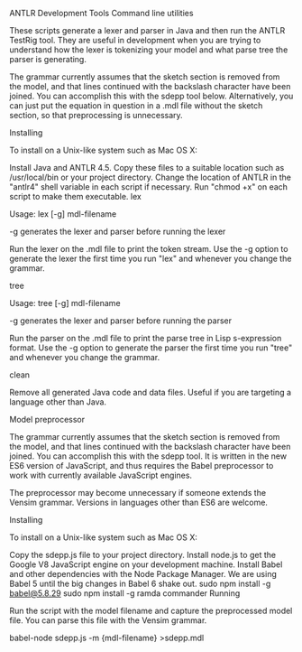 ANTLR Development Tools
Command line utilities

These scripts generate a lexer and parser in Java and then run the ANTLR TestRig tool. They are useful in development when you are trying to understand how the lexer is tokenizing your model and what parse tree the parser is generating.

The grammar currently assumes that the sketch section is removed from the model, and that lines continued with the backslash character have been joined. You can accomplish this with the sdepp tool below. Alternatively, you can just put the equation in question in a .mdl file without the sketch section, so that preprocessing is unnecessary.

Installing

To install on a Unix-like system such as Mac OS X:

Install Java and ANTLR 4.5.
Copy these files to a suitable location such as /usr/local/bin or your project directory.
Change the location of ANTLR in the "antlr4" shell variable in each script if necessary.
Run "chmod +x" on each script to make them executable.
lex

Usage: lex [-g] mdl-filename

-g generates the lexer and parser before running the lexer

Run the lexer on the .mdl file to print the token stream. Use the -g option to generate the lexer the first time you run "lex" and whenever you change the grammar.

tree

Usage: tree [-g] mdl-filename

-g generates the lexer and parser before running the parser

Run the parser on the .mdl file to print the parse tree in Lisp s-expression format. Use the -g option to generate the parser the first time you run "tree" and whenever you change the grammar.

clean

Remove all generated Java code and data files. Useful if you are targeting a language other than Java.

Model preprocessor

The grammar currently assumes that the sketch section is removed from the model, and that lines continued with the backslash character have been joined. You can accomplish this with the sdepp tool. It is written in the new ES6 version of JavaScript, and thus requires the Babel preprocessor to work with currently available JavaScript engines.

The preprocessor may become unnecessary if someone extends the Vensim grammar. Versions in languages other than ES6 are welcome.

Installing

To install on a Unix-like system such as Mac OS X:

Copy the sdepp.js file to your project directory.
Install node.js to get the Google V8 JavaScript engine on your development machine.
Install Babel and other dependencies with the Node Package Manager. We are using Babel 5 until the big changes in Babel 6 shake out.
sudo npm install -g babel@5.8.29
sudo npm install -g ramda commander
Running

Run the script with the model filename and capture the preprocessed model file. You can parse this file with the Vensim grammar.

babel-node sdepp.js -m {mdl-filename} >sdepp.mdl
